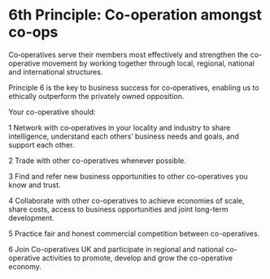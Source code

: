 # 6th Principle: Co-operation amongst co-ops


Co‑operatives serve their members most effectively and strengthen the co-operative movement by working together through local, regional, national and international structures.

Principle 6 is the key to business success for co‑operatives, enabling us to ethically outperform the privately owned opposition.

Your co-operative should:

1 Network with co‑operatives in your locality and industry to share intelligence, understand each others’ business needs and goals, and support each other.

2 Trade with other co-operatives whenever possible.

3 Find and refer new business opportunities to other co-operatives you know and trust.

4 Collaborate with other co-operatives to achieve economies of scale, share costs, access to business opportunities and joint long-term development.

5 Practice fair and honest commercial competition between co-operatives.

6 Join Co-operatives UK and participate in regional and national co-operative activities to promote, develop and grow the co-operative economy.
